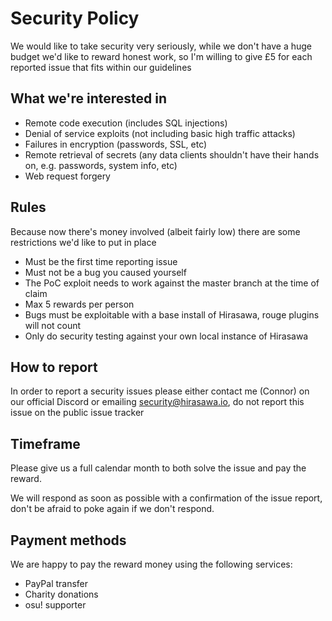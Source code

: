 # Security Policy

We would like to take security very seriously, while we don't have a huge budget we'd like to reward honest work, so I'm
willing to give £5 for each reported issue that fits within our guidelines

## What we're interested in
* Remote code execution (includes SQL injections)
* Denial of service exploits (not including basic high traffic attacks)
* Failures in encryption (passwords, SSL, etc)
* Remote retrieval of secrets (any data clients shouldn't have their hands on, e.g. passwords, system info, etc)
* Web request forgery

## Rules
Because now there's money involved (albeit fairly low) there are some restrictions we'd like to put in place
* Must be the first time reporting issue
* Must not be a bug you caused yourself
* The PoC exploit needs to work against the master branch at the time of claim
* Max 5 rewards per person
* Bugs must be exploitable with a base install of Hirasawa, rouge plugins will not count
* Only do security testing against your own local instance of Hirasawa 

## How to report
In order to report a security issues please either contact me (Connor) on our official Discord or emailing 
<security@hirasawa.io>, do not report this issue on the public issue tracker

## Timeframe
Please give us a full calendar month to both solve the issue and pay the reward.

We will respond as soon as possible with a confirmation of the issue report, don't be afraid to poke again if we don't 
respond.

## Payment methods
We are happy to pay the reward money using the following services:
* PayPal transfer
* Charity donations
* osu! supporter
